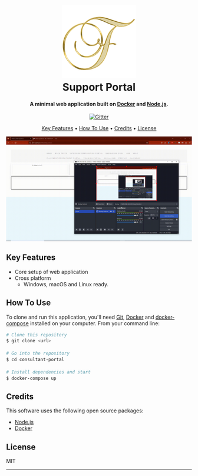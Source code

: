 
<h1 align="center">
  <br><img src="./readme_resources/f_style.png" alt="Markdownify" width="200">
  <br>
  Support Portal
  <br>
</h1>

<h4 align="center">A minimal web application built on <a href="http://electron.atom.io" target="_blank">Docker</a> and <a href="">Node.js</a>.</h4>

<p align="center">
  <a href="https://badge.fury.io/js/electron-markdownify">
    <img src="https://badge.fury.io/js/electron-markdownify.svg"
         alt="Gitter">
  </a>

<p align="center">
  <a href="#key-features">Key Features</a> •
  <a href="#how-to-use">How To Use</a> •
  <a href="#credits">Credits</a> •
  <a href="#license">License</a>
</p>

![screenshot](./readme_resources/interview_bank.gif)

## Key Features

* Core setup of web application
* Cross platform
  - Windows, macOS and Linux ready.

## How To Use

To clone and run this application, you'll need [Git](https://git-scm.com), [Docker](https://www.docker.com/) and [docker-compose](https://docs.docker.com/compose/) installed on your computer. From your command line:

```bash
# Clone this repository
$ git clone <url>

# Go into the repository
$ cd consultant-portal

# Install dependencies and start 
$ docker-compose up

```

## Credits

This software uses the following open source packages:

- [Node.js](https://nodejs.org/)
- [Docker](https://www.docker.com/)

## License

MIT

---

